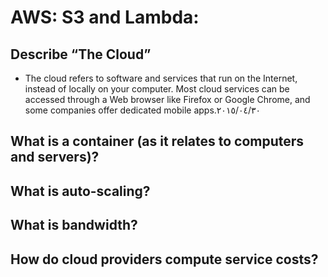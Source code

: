 #  AWS: S3 and Lambda:


## Describe “The Cloud”
  - The cloud refers to software and services that run on the Internet, instead of locally on your computer. Most cloud services can be accessed through a Web browser like Firefox or Google Chrome, and some companies offer dedicated mobile apps.٣٠‏/٠٤‏/٢٠١٥

## What is a container (as it relates to computers and servers)?
## What is auto-scaling?
## What is bandwidth?
## How do cloud providers compute service costs?
